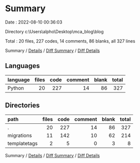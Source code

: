 # Summary

Date : 2022-08-10 00:36:03

Directory c:\\Users\\alpho\\Desktop\\mca_blog\\blog

Total : 20 files,  227 codes, 14 comments, 86 blanks, all 327 lines

Summary / [Details](details.md) / [Diff Summary](diff.md) / [Diff Details](diff-details.md)

## Languages
| language | files | code | comment | blank | total |
| :--- | ---: | ---: | ---: | ---: | ---: |
| Python | 20 | 227 | 14 | 86 | 327 |

## Directories
| path | files | code | comment | blank | total |
| :--- | ---: | ---: | ---: | ---: | ---: |
| . | 20 | 227 | 14 | 86 | 327 |
| migrations | 11 | 142 | 10 | 62 | 214 |
| templatetags | 2 | 5 | 0 | 3 | 8 |

Summary / [Details](details.md) / [Diff Summary](diff.md) / [Diff Details](diff-details.md)
